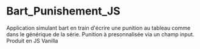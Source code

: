 # Bart_Punishement_JS

Application simulant bart en train d'écrire une punition au tableau comme dans le générique de la série.
Punition à presonnalisée via un champ input.
Produit en JS Vanilla
